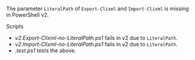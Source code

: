 
The parameter `LiteralPath` of `Export-Clixml` and `Import-Clixml` is missing
in PowerShell v2.

Scripts

- *v2.Export-Clixml-no-LiteralPath.ps1* fails in v2 due to `LiteralPath`.
- *v2.Import-Clixml-no-LiteralPath.ps1* fails in v2 due to `LiteralPath`.
- *.test.ps1* tests the above.
